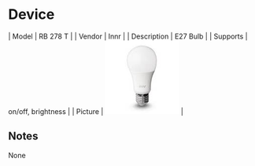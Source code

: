 
# Device

| Model | RB 278 T  |
| Vendor  | Innr  |
| Description | E27 Bulb |
| Supports | on/off, brightness |
| Picture | ![../images/devices/RB-278-T.jpg](../images/devices/RB-278-T.jpg) |

## Notes

None
